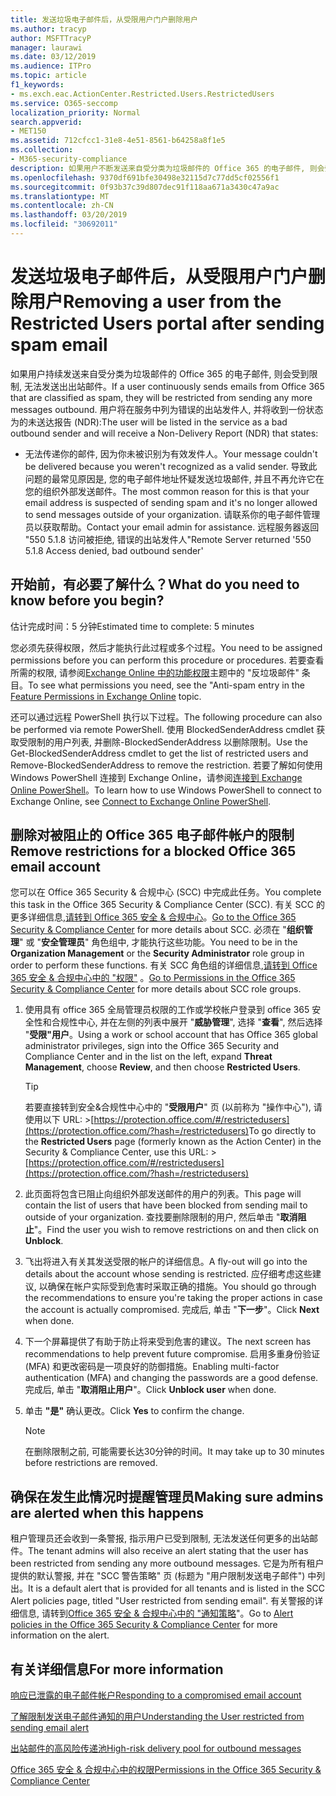 ```yaml
---
title: 发送垃圾电子邮件后，从受限用户门户删除用户
ms.author: tracyp
author: MSFTTracyP
manager: laurawi
ms.date: 03/12/2019
ms.audience: ITPro
ms.topic: article
f1_keywords:
- ms.exch.eac.ActionCenter.Restricted.Users.RestrictedUsers
ms.service: O365-seccomp
localization_priority: Normal
search.appverid:
- MET150
ms.assetid: 712cfcc1-31e8-4e51-8561-b64258a8f1e5
ms.collection:
- M365-security-compliance
description: 如果用户不断发送来自受分类为垃圾邮件的 Office 365 的电子邮件, 则会受到限制, 无法发送更多的邮件。
ms.openlocfilehash: 9370df691bfe30498e32115d7c77dd5cf02556f1
ms.sourcegitcommit: 0f93b37c39d807dec91f118aa671a3430c47a9ac
ms.translationtype: MT
ms.contentlocale: zh-CN
ms.lasthandoff: 03/20/2019
ms.locfileid: "30692011"
---
```

# <a name="removing-a-user-from-the-restricted-users-portal-after-sending-spam-email"></a><span data-ttu-id="a5daf-103">发送垃圾电子邮件后，从受限用户门户删除用户</span><span class="sxs-lookup"><span data-stu-id="a5daf-103">Removing a user from the Restricted Users portal after sending spam email</span></span>

<span data-ttu-id="a5daf-104">如果用户持续发送来自受分类为垃圾邮件的 Office 365 的电子邮件, 则会受到限制, 无法发送出出站邮件。</span><span class="sxs-lookup"><span data-stu-id="a5daf-104">If a user continuously sends emails from Office 365 that are classified as spam, they will be restricted from sending any more messages outbound.</span></span> <span data-ttu-id="a5daf-105">用户将在服务中列为错误的出站发件人, 并将收到一份状态为的未送达报告 (NDR):</span><span class="sxs-lookup"><span data-stu-id="a5daf-105">The user will be listed in the service as a bad outbound sender and will receive a Non-Delivery Report (NDR) that states:</span></span>

- <span data-ttu-id="a5daf-106">无法传递你的邮件, 因为你未被识别为有效发件人。</span><span class="sxs-lookup"><span data-stu-id="a5daf-106">Your message couldn't be delivered because you weren't recognized as a valid sender.</span></span> <span data-ttu-id="a5daf-107">导致此问题的最常见原因是, 您的电子邮件地址怀疑发送垃圾邮件, 并且不再允许它在您的组织外部发送邮件。</span><span class="sxs-lookup"><span data-stu-id="a5daf-107">The most common reason for this is that your email address is suspected of sending spam and it's no longer allowed to send messages outside of your organization.</span></span> <span data-ttu-id="a5daf-108">请联系你的电子邮件管理员以获取帮助。</span><span class="sxs-lookup"><span data-stu-id="a5daf-108">Contact your email admin for assistance.</span></span> <span data-ttu-id="a5daf-109">远程服务器返回 "550 5.1.8 访问被拒绝, 错误的出站发件人"</span><span class="sxs-lookup"><span data-stu-id="a5daf-109">Remote Server returned '550 5.1.8 Access denied, bad outbound sender'</span></span>

## <a name="what-do-you-need-to-know-before-you-begin"></a><span data-ttu-id="a5daf-110">开始前，有必要了解什么？</span><span class="sxs-lookup"><span data-stu-id="a5daf-110">What do you need to know before you begin?</span></span>
<span data-ttu-id="a5daf-111"><a name="sectionSection0"> </a></span><span class="sxs-lookup"><span data-stu-id="a5daf-111"></span></span>

<span data-ttu-id="a5daf-112">估计完成时间：5 分钟</span><span class="sxs-lookup"><span data-stu-id="a5daf-112">Estimated time to complete: 5 minutes</span></span>
  
<span data-ttu-id="a5daf-113">您必须先获得权限，然后才能执行此过程或多个过程。</span><span class="sxs-lookup"><span data-stu-id="a5daf-113">You need to be assigned permissions before you can perform this procedure or procedures.</span></span> <span data-ttu-id="a5daf-114">若要查看所需的权限, 请参阅[Exchange Online 中的功能权限](http://technet.microsoft.com/library/15073ce1-0917-403b-8839-02a2ebc96e16.aspx)主题中的 "反垃圾邮件" 条目。</span><span class="sxs-lookup"><span data-stu-id="a5daf-114">To see what permissions you need, see the "Anti-spam entry in the [Feature Permissions in Exchange Online](http://technet.microsoft.com/library/15073ce1-0917-403b-8839-02a2ebc96e16.aspx) topic.</span></span>

<span data-ttu-id="a5daf-115">还可以通过远程 PowerShell 执行以下过程。</span><span class="sxs-lookup"><span data-stu-id="a5daf-115">The following procedure can also be performed via remote PowerShell.</span></span> <span data-ttu-id="a5daf-116">使用 BlockedSenderAddress cmdlet 获取受限制的用户列表, 并删除-BlockedSenderAddress 以删除限制。</span><span class="sxs-lookup"><span data-stu-id="a5daf-116">Use the Get-BlockedSenderAddress cmdlet to get the list of restricted users and Remove-BlockedSenderAddress to remove the restriction.</span></span> <span data-ttu-id="a5daf-117">若要了解如何使用 Windows PowerShell 连接到 Exchange Online，请参阅[连接到 Exchange Online PowerShell](https://go.microsoft.com/fwlink/p/?linkid=396554)。</span><span class="sxs-lookup"><span data-stu-id="a5daf-117">To learn how to use Windows PowerShell to connect to Exchange Online, see [Connect to Exchange Online PowerShell](https://go.microsoft.com/fwlink/p/?linkid=396554).</span></span>

## <a name="remove-restrictions-for-a-blocked-office-365-email-account"></a><span data-ttu-id="a5daf-118">删除对被阻止的 Office 365 电子邮件帐户的限制</span><span class="sxs-lookup"><span data-stu-id="a5daf-118">Remove restrictions for a blocked Office 365 email account</span></span>

<span data-ttu-id="a5daf-119">您可以在 Office 365 Security & 合规中心 (SCC) 中完成此任务。</span><span class="sxs-lookup"><span data-stu-id="a5daf-119">You complete this task in the Office 365 Security & Compliance Center (SCC).</span></span> <span data-ttu-id="a5daf-120">有关 SCC 的更多详细信息,[请转到 Office 365 安全 & 合规中心](go-to-the-securitycompliance-center.md)。</span><span class="sxs-lookup"><span data-stu-id="a5daf-120">[Go to the Office 365 Security & Compliance Center](go-to-the-securitycompliance-center.md) for more details about SCC.</span></span> <span data-ttu-id="a5daf-121">必须在 "**组织管理**" 或 "**安全管理员**" 角色组中, 才能执行这些功能。</span><span class="sxs-lookup"><span data-stu-id="a5daf-121">You need to be in the **Organization Management** or the **Security Administrator** role group in order to perform these functions.</span></span> <span data-ttu-id="a5daf-122">有关 SCC 角色组的详细信息,[请转到 Office 365 安全 & 合规中心中的 "权限"](permissions-in-the-security-and-compliance-center.md) 。</span><span class="sxs-lookup"><span data-stu-id="a5daf-122">[Go to Permissions in the Office 365 Security & Compliance Center](permissions-in-the-security-and-compliance-center.md) for more details about SCC role groups.</span></span>

1. <span data-ttu-id="a5daf-123">使用具有 office 365 全局管理员权限的工作或学校帐户登录到 office 365 安全性和合规性中心, 并在左侧的列表中展开 "**威胁管理**", 选择 "**查看**", 然后选择 "**受限"用户**。</span><span class="sxs-lookup"><span data-stu-id="a5daf-123">Using a work or school account that has Office 365 global administrator privileges, sign into the Office 365 Security and Compliance Center and in the list on the left, expand **Threat Management**, choose **Review**, and then choose **Restricted Users**.</span></span>
    
    > [!TIP]
    > <span data-ttu-id="a5daf-124">若要直接转到安全&amp;合规性中心中的 "**受限用户**" 页 (以前称为 "操作中心"), 请使用以下 URL: >[https://protection.office.com/#/restrictedusers](https://protection.office.com/?hash=/restrictedusers)</span><span class="sxs-lookup"><span data-stu-id="a5daf-124">To go directly to the **Restricted Users** page (formerly known as the Action Center) in the Security &amp; Compliance Center, use this URL: > [https://protection.office.com/#/restrictedusers](https://protection.office.com/?hash=/restrictedusers)</span></span>

2. <span data-ttu-id="a5daf-125">此页面将包含已阻止向组织外部发送邮件的用户的列表。</span><span class="sxs-lookup"><span data-stu-id="a5daf-125">This page will contain the list of users that have been blocked from sending mail to outside of your organization.</span></span>  <span data-ttu-id="a5daf-126">查找要删除限制的用户, 然后单击 "**取消阻止**"。</span><span class="sxs-lookup"><span data-stu-id="a5daf-126">Find the user you wish to remove restrictions on and then click on **Unblock**.</span></span>

3. <span data-ttu-id="a5daf-127">飞出将进入有关其发送受限的帐户的详细信息。</span><span class="sxs-lookup"><span data-stu-id="a5daf-127">A fly-out will go into the details about the account whose sending is restricted.</span></span> <span data-ttu-id="a5daf-128">应仔细考虑这些建议, 以确保在帐户实际受到危害时采取正确的措施。</span><span class="sxs-lookup"><span data-stu-id="a5daf-128">You should go through the recommendations to ensure you're taking the proper actions in case the account is actually compromised.</span></span> <span data-ttu-id="a5daf-129">完成后, 单击 "**下一步**"。</span><span class="sxs-lookup"><span data-stu-id="a5daf-129">Click **Next** when done.</span></span>

4. <span data-ttu-id="a5daf-130">下一个屏幕提供了有助于防止将来受到危害的建议。</span><span class="sxs-lookup"><span data-stu-id="a5daf-130">The next screen has recommendations to help prevent future compromise.</span></span> <span data-ttu-id="a5daf-131">启用多重身份验证 (MFA) 和更改密码是一项良好的防御措施。</span><span class="sxs-lookup"><span data-stu-id="a5daf-131">Enabling multi-factor authentication (MFA) and changing the passwords are a good defense.</span></span> <span data-ttu-id="a5daf-132">完成后, 单击 "**取消阻止用户**"。</span><span class="sxs-lookup"><span data-stu-id="a5daf-132">Click **Unblock user** when done.</span></span>

5. <span data-ttu-id="a5daf-133">单击 **"是"** 确认更改。</span><span class="sxs-lookup"><span data-stu-id="a5daf-133">Click **Yes** to confirm the change.</span></span>

    > [!NOTE]
    > <span data-ttu-id="a5daf-134">在删除限制之前, 可能需要长达30分钟的时间。</span><span class="sxs-lookup"><span data-stu-id="a5daf-134">It may take up to 30 minutes before restrictions are removed.</span></span> 

## <a name="making-sure-admins-are-alerted-when-this-happens"></a><span data-ttu-id="a5daf-135">确保在发生此情况时提醒管理员</span><span class="sxs-lookup"><span data-stu-id="a5daf-135">Making sure admins are alerted when this happens</span></span>

<span data-ttu-id="a5daf-136">租户管理员还会收到一条警报, 指示用户已受到限制, 无法发送任何更多的出站邮件。</span><span class="sxs-lookup"><span data-stu-id="a5daf-136">The tenant admins will also receive an alert stating that the user has been restricted from sending any more outbound messages.</span></span> <span data-ttu-id="a5daf-137">它是为所有租户提供的默认警报, 并在 "SCC 警告策略" 页 (标题为 "用户限制发送电子邮件") 中列出。</span><span class="sxs-lookup"><span data-stu-id="a5daf-137">It is a default alert that is provided for all tenants and is listed in the SCC Alert policies page, titled "User restricted from sending email".</span></span> <span data-ttu-id="a5daf-138">有关警报的详细信息, 请转到[Office 365 安全 & 合规中心中的 "通知策略](https://docs.microsoft.com/en-us/office365/securitycompliance/alert-policies)"。</span><span class="sxs-lookup"><span data-stu-id="a5daf-138">Go to [Alert policies in the Office 365 Security & Compliance Center](https://docs.microsoft.com/en-us/office365/securitycompliance/alert-policies) for more information on the alert.</span></span>

## <a name="for-more-information"></a><span data-ttu-id="a5daf-139">有关详细信息</span><span class="sxs-lookup"><span data-stu-id="a5daf-139">For more information</span></span>

[<span data-ttu-id="a5daf-140">响应已泄露的电子邮件帐户</span><span class="sxs-lookup"><span data-stu-id="a5daf-140">Responding to a compromised email account</span></span>](responding-to-a-compromised-email-account.md)

[<span data-ttu-id="a5daf-141">了解限制发送电子邮件通知的用户</span><span class="sxs-lookup"><span data-stu-id="a5daf-141">Understanding the User restricted from sending email alert</span></span>](https://docs.microsoft.com/en-us/office365/securitycompliance/alert-policies)

[<span data-ttu-id="a5daf-142">出站邮件的高风险传递池</span><span class="sxs-lookup"><span data-stu-id="a5daf-142">High-risk delivery pool for outbound messages</span></span>](high-risk-delivery-pool-for-outbound-messages.md)

[<span data-ttu-id="a5daf-143">Office 365 安全 & 合规中心中的权限</span><span class="sxs-lookup"><span data-stu-id="a5daf-143">Permissions in the Office 365 Security & Compliance Center</span></span>](permissions-in-the-security-and-compliance-center.md)
